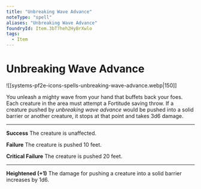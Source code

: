 ```yaml
---
title: "Unbreaking Wave Advance"
noteType: "spell"
aliases: "Unbreaking Wave Advance"
foundryId: Item.3bT7heh2HyBrXwlo
tags:
  - Item
---
```


# Unbreaking Wave Advance
![[systems-pf2e-icons-spells-unbreaking-wave-advance.webp|150]]

You unleash a mighty wave from your hand that buffets back your foes. Each creature in the area must attempt a Fortitude saving throw. If a creature pushed by _unbreaking wave advance_ would be pushed into a solid barrier or another creature, it stops at that point and takes 3d6 damage.

* * *

**Success** The creature is unaffected.

**Failure** The creature is pushed 10 feet.

**Critical Failure** The creature is pushed 20 feet.

* * *

**Heightened (+1)** The damage for pushing a creature into a solid barrier increases by 1d6.
